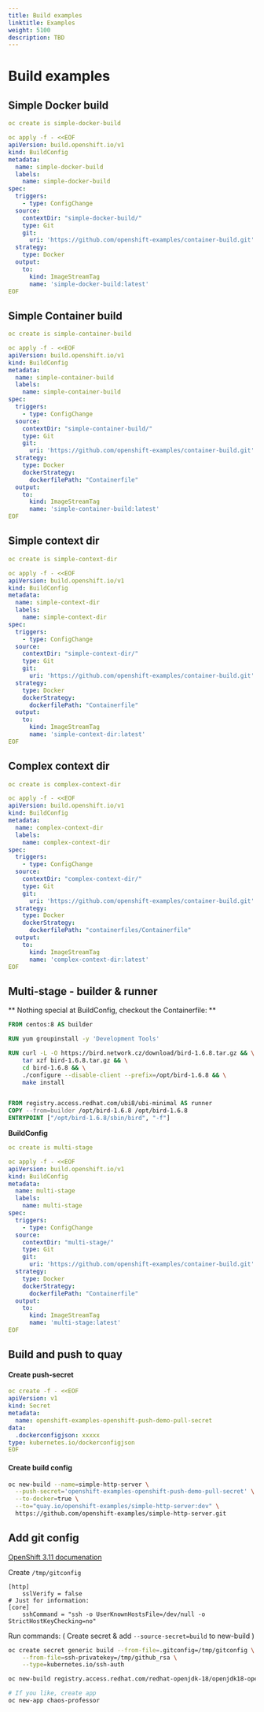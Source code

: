 ```yaml
---
title: Build examples
linktitle: Examples
weight: 5100
description: TBD
---
```

# Build examples

## Simple Docker build

```yaml
oc create is simple-docker-build

oc apply -f - <<EOF
apiVersion: build.openshift.io/v1
kind: BuildConfig
metadata:
  name: simple-docker-build
  labels:
    name: simple-docker-build
spec:
  triggers:
    - type: ConfigChange
  source:
    contextDir: "simple-docker-build/"
    type: Git
    git:
      uri: 'https://github.com/openshift-examples/container-build.git'
  strategy:
    type: Docker
  output:
    to:
      kind: ImageStreamTag
      name: 'simple-docker-build:latest'
EOF
```

## Simple Container build

```yaml {linenos=table,hl_lines=[20 21]}
oc create is simple-container-build

oc apply -f - <<EOF
apiVersion: build.openshift.io/v1
kind: BuildConfig
metadata:
  name: simple-container-build
  labels:
    name: simple-container-build
spec:
  triggers:
    - type: ConfigChange
  source:
    contextDir: "simple-container-build/"
    type: Git
    git:
      uri: 'https://github.com/openshift-examples/container-build.git'
  strategy:
    type: Docker
    dockerStrategy:
      dockerfilePath: "Containerfile"
  output:
    to:
      kind: ImageStreamTag
      name: 'simple-container-build:latest'
EOF
```

## Simple context dir

```yaml {linenos=table,hl_lines=[14]}
oc create is simple-context-dir

oc apply -f - <<EOF
apiVersion: build.openshift.io/v1
kind: BuildConfig
metadata:
  name: simple-context-dir
  labels:
    name: simple-context-dir
spec:
  triggers:
    - type: ConfigChange
  source:
    contextDir: "simple-context-dir/"
    type: Git
    git:
      uri: 'https://github.com/openshift-examples/container-build.git'
  strategy:
    type: Docker
    dockerStrategy:
      dockerfilePath: "Containerfile"
  output:
    to:
      kind: ImageStreamTag
      name: 'simple-context-dir:latest'
EOF
```


## Complex context dir

```yaml {linenos=table,hl_lines=[14 20 21]}
oc create is complex-context-dir

oc apply -f - <<EOF
apiVersion: build.openshift.io/v1
kind: BuildConfig
metadata:
  name: complex-context-dir
  labels:
    name: complex-context-dir
spec:
  triggers:
    - type: ConfigChange
  source:
    contextDir: "complex-context-dir/"
    type: Git
    git:
      uri: 'https://github.com/openshift-examples/container-build.git'
  strategy:
    type: Docker
    dockerStrategy:
      dockerfilePath: "containerfiles/Containerfile"
  output:
    to:
      kind: ImageStreamTag
      name: 'complex-context-dir:latest'
EOF
```

## Multi-stage - builder & runner

** Nothing special at BuildConfig, checkout the Containerfile: **

```Dockerfile {linenos=table,hl_lines=[1 12]}
FROM centos:8 AS builder

RUN yum groupinstall -y 'Development Tools'

RUN curl -L -O https://bird.network.cz/download/bird-1.6.8.tar.gz && \
    tar xzf bird-1.6.8.tar.gz && \
    cd bird-1.6.8 && \
    ./configure --disable-client --prefix=/opt/bird-1.6.8 && \
    make install


FROM registry.access.redhat.com/ubi8/ubi-minimal AS runner
COPY --from=builder /opt/bird-1.6.8 /opt/bird-1.6.8
ENTRYPOINT ["/opt/bird-1.6.8/sbin/bird", "-f"]
```

**BuildConfig**
```yaml
oc create is multi-stage

oc apply -f - <<EOF
apiVersion: build.openshift.io/v1
kind: BuildConfig
metadata:
  name: multi-stage
  labels:
    name: multi-stage
spec:
  triggers:
    - type: ConfigChange
  source:
    contextDir: "multi-stage/"
    type: Git
    git:
      uri: 'https://github.com/openshift-examples/container-build.git'
  strategy:
    type: Docker
    dockerStrategy:
      dockerfilePath: "Containerfile"
  output:
    to:
      kind: ImageStreamTag
      name: 'multi-stage:latest'
EOF
```

## Build and push to quay

#### Create push-secret

```yaml
oc create -f - <<EOF
apiVersion: v1
kind: Secret
metadata:
  name: openshift-examples-openshift-push-demo-pull-secret
data:
  .dockerconfigjson: xxxxx
type: kubernetes.io/dockerconfigjson
EOF
```

#### Create build config

```bash
oc new-build --name=simple-http-server \
  --push-secret='openshift-examples-openshift-push-demo-pull-secret' \
  --to-docker=true \
  --to="quay.io/openshift-examples/simple-http-server:dev" \
  https://github.com/openshift-examples/simple-http-server.git
```


## Add git config

[OpenShift 3.11 documenation](https://docs.openshift.com/container-platform/3.11/dev_guide/builds/build_inputs.html#source-secrets-gitconfig-file-secured)

Create `/tmp/gitconfig`

```text
[http]
    sslVerify = false
# Just for information:
[core]
    sshCommand = "ssh -o UserKnownHostsFile=/dev/null -o StrictHostKeyChecking=no"
```

Run commands: \( Create secret & add `--source-secret=build` to new-build \)

```bash
oc create secret generic build --from-file=.gitconfig=/tmp/gitconfig \
    --from-file=ssh-privatekey=/tmp/github_rsa \
    --type=kubernetes.io/ssh-auth

oc new-build registry.access.redhat.com/redhat-openjdk-18/openjdk18-openshift~git@github.com:rbo/chaos-professor.git --source-secret=build --env BUILD_LOGLEVEL=5

# If you like, create app
oc new-app chaos-professor
```